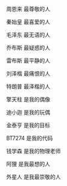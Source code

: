 周恩来 最尊敬的人

秦始皇 最喜爱的人

毛泽东 最无语的人

乔布斯 最疑惑的人

雷布斯 最平静的人

刘泽楷 最痛恨的人

特朗普 最泽楷的人

擎天柱 是我的偶像

迪小迦 是我的玩偶

金泰亨 是我的目标

BT7274 是我的代码

钱学森 是我的物理老师

阿狸 是我最想的人

外星人 是我最崇敬的人